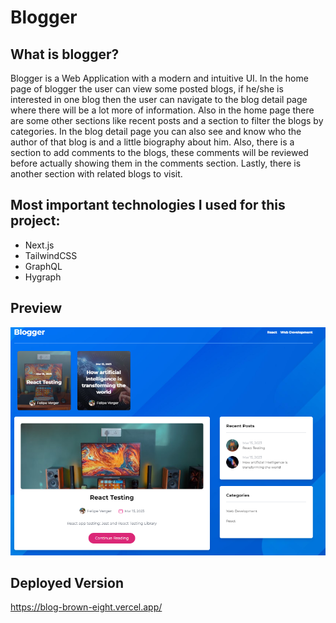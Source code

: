 # Blogger

## What is blogger?
Blogger is a Web Application with a modern and intuitive UI. In the home page of blogger the user can view some posted blogs, if he/she is interested in one blog then the user can navigate to the blog detail page where there will be a lot more of information. Also in the home page there are some other sections like recent posts and a section to filter the blogs by categories.
In the blog detail page you can also see and know who the author of that blog is and a little biography about him. Also, there is a section to add comments to the blogs, these comments will be reviewed before actually showing them in the comments section. Lastly, there is another section with related blogs to visit.

## Most important technologies I used for this project:
- Next.js
- TailwindCSS
- GraphQL
- Hygraph

## Preview
![preview](./public/preview.png)

## Deployed Version

https://blog-brown-eight.vercel.app/